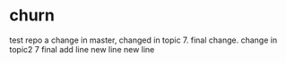 # churn
test repo
a change in master, changed in topic 7. final change. change in topic2 7 final
add line
new line
new line
